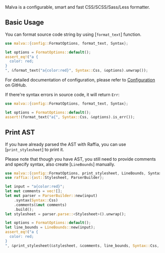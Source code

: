 Malva is a configurable, smart and fast CSS/SCSS/Sass/Less formatter.

## Basic Usage

You can format source code string by using [`format_text`] function.

```rust
use malva::{config::FormatOptions, format_text, Syntax};

let options = FormatOptions::default();
assert_eq!("a {
  color: red;
}
", &format_text("a{color:red}", Syntax::Css, &options).unwrap());
```

For detailed documentation of configuration,
please refer to [Configuration](https://github.com/g-plane/malva/blob/main/docs/config.md) on GitHub.

If there're syntax errors in source code, it will return `Err`:

```rust
use malva::{config::FormatOptions, format_text, Syntax};

let options = FormatOptions::default();
assert!(format_text("a{", Syntax::Css, &options).is_err());
```

## Print AST

If you have already parsed the AST with Raffia,
you can use [`print_stylesheet`] to print it.

Please note that though you have AST,
you still need to provide comments and specify syntax,
also create [`LineBounds`] manually.

```rust
use malva::{config::FormatOptions, print_stylesheet, LineBounds, Syntax};
use raffia::{ast::Stylesheet, ParserBuilder};

let input = "a{color:red}";
let mut comments = vec![];
let mut parser = ParserBuilder::new(input)
    .syntax(Syntax::Css)
    .comments(&mut comments)
    .build();
let stylesheet = parser.parse::<Stylesheet>().unwrap();

let options = FormatOptions::default();
let line_bounds = LineBounds::new(input);
assert_eq!("a {
  color: red;
}
", &print_stylesheet(&stylesheet, &comments, line_bounds, Syntax::Css, &options));
```
